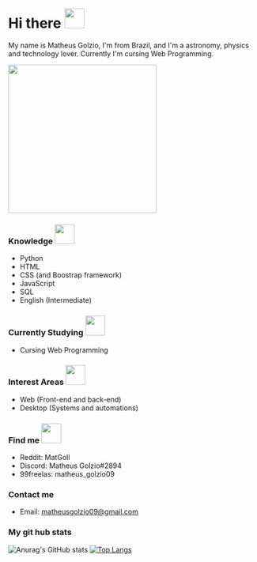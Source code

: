 # Hi there <img src="https://media.giphy.com/media/hQWpSxpsjO40g/source.gif" width="40" height="40" />

My name is Matheus Golzio, I'm from Brazil, and I'm a astronomy, physics and technology lover. Currently I'm cursing Web Programming.

<img src="https://media.giphy.com/media/E6jscXfv3AkWQ/giphy.gif" width="300" height="300" />

### Knowledge <img src="https://media.giphy.com/media/5xaOcLO6z2g5Fq933B6/source.gif" width="40" height="40"/>
- Python
- HTML
- CSS (and Boostrap framework)
- JavaScript
- SQL
- English (Intermediate)

### Currently Studying <img src="https://media.giphy.com/media/q3kBTEbu3InMQ/source.gif" width="40" height="40"/>
- Cursing Web Programming

### Interest Areas <img src="https://media.giphy.com/media/26DN3lCW9rqNY1LMc/source.gif" width="40" height="40"/>
- Web (Front-end and back-end)
- Desktop (Systems and automations)

### Find me <img src="https://media.giphy.com/media/14csGWZ28U7h6/source.gif" width="40" height="40"/>
- Reddit: MatGoll
- Discord: Matheus Golzio#2894
- 99freelas: matheus_golzio09

### Contact me
- Email: matheusgolzio09@gmail.com

### My git hub stats
![Anurag's GitHub stats](https://github-readme-stats.vercel.app/api?username=MatGolzio&show_icons=true&theme=radical)
[![Top Langs](https://github-readme-stats.vercel.app/api/top-langs/?username=MatGolzio)](https://github.com/anuraghazra/github-readme-stats)
